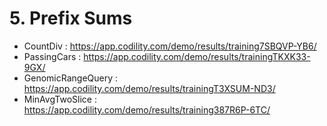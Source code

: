 # 5. Prefix Sums
- CountDiv : https://app.codility.com/demo/results/training7SBQVP-YB6/
- PassingCars : https://app.codility.com/demo/results/trainingTKXK33-9GX/
- GenomicRangeQuery : https://app.codility.com/demo/results/trainingT3XSUM-ND3/
- MinAvgTwoSlice : https://app.codility.com/demo/results/training387R6P-6TC/

